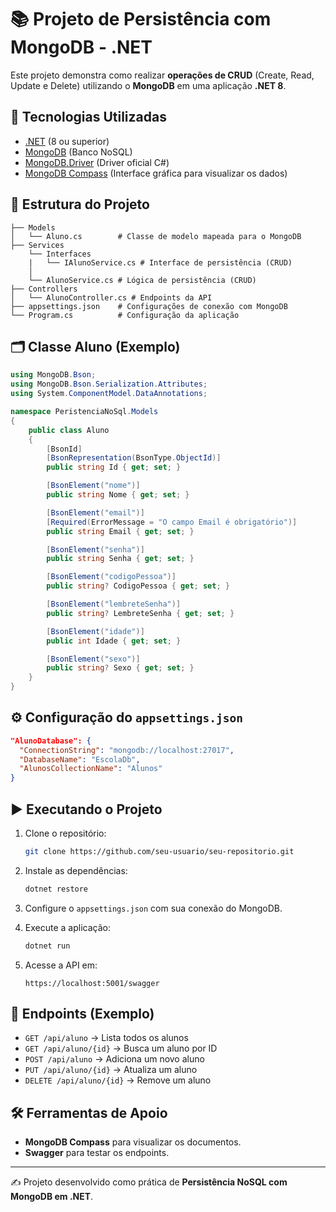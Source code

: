 # 📚 Projeto de Persistência com MongoDB - .NET

Este projeto demonstra como realizar **operações de CRUD** (Create, Read, Update e Delete) utilizando o **MongoDB** em uma aplicação **.NET 8**.  

## 🚀 Tecnologias Utilizadas
- [.NET](https://dotnet.microsoft.com/) (8 ou superior)
- [MongoDB](https://www.mongodb.com/) (Banco NoSQL)
- [MongoDB.Driver](https://www.nuget.org/packages/MongoDB.Driver/) (Driver oficial C#)
- [MongoDB Compass](https://www.mongodb.com/products/compass) (Interface gráfica para visualizar os dados)

## 📂 Estrutura do Projeto
```
├── Models
│   └── Aluno.cs        # Classe de modelo mapeada para o MongoDB
├── Services
    └── Interfaces
    |   └── IAlunoService.cs # Interface de persistência (CRUD)
    │
    └── AlunoService.cs # Lógica de persistência (CRUD)
├── Controllers
│   └── AlunoController.cs # Endpoints da API
├── appsettings.json    # Configurações de conexão com MongoDB
└── Program.cs          # Configuração da aplicação
```

## 🗂️ Classe Aluno (Exemplo)

```csharp
using MongoDB.Bson;
using MongoDB.Bson.Serialization.Attributes;
using System.ComponentModel.DataAnnotations;

namespace PeristenciaNoSql.Models
{
    public class Aluno
    {
        [BsonId]
        [BsonRepresentation(BsonType.ObjectId)]
        public string Id { get; set; }

        [BsonElement("nome")]
        public string Nome { get; set; }

        [BsonElement("email")]
        [Required(ErrorMessage = "O campo Email é obrigatório")]
        public string Email { get; set; }

        [BsonElement("senha")]
        public string Senha { get; set; }

        [BsonElement("codigoPessoa")]
        public string? CodigoPessoa { get; set; }

        [BsonElement("lembreteSenha")]
        public string? LembreteSenha { get; set; }

        [BsonElement("idade")]
        public int Idade { get; set; }

        [BsonElement("sexo")]
        public string? Sexo { get; set; }
    }
}
```

## ⚙️ Configuração do `appsettings.json`

```json
"AlunoDatabase": {
  "ConnectionString": "mongodb://localhost:27017",
  "DatabaseName": "EscolaDb",
  "AlunosCollectionName": "Alunos"
}
```

## ▶️ Executando o Projeto

1. Clone o repositório:
   ```bash
   git clone https://github.com/seu-usuario/seu-repositorio.git
   ```

2. Instale as dependências:
   ```bash
   dotnet restore
   ```

3. Configure o `appsettings.json` com sua conexão do MongoDB.

4. Execute a aplicação:
   ```bash
   dotnet run
   ```

5. Acesse a API em:
   ```
   https://localhost:5001/swagger
   ```

## 📖 Endpoints (Exemplo)

- `GET /api/aluno` → Lista todos os alunos  
- `GET /api/aluno/{id}` → Busca um aluno por ID  
- `POST /api/aluno` → Adiciona um novo aluno  
- `PUT /api/aluno/{id}` → Atualiza um aluno  
- `DELETE /api/aluno/{id}` → Remove um aluno  

## 🛠️ Ferramentas de Apoio
- **MongoDB Compass** para visualizar os documentos.
- **Swagger** para testar os endpoints.

---

✍️ Projeto desenvolvido como prática de **Persistência NoSQL com MongoDB em .NET**.
